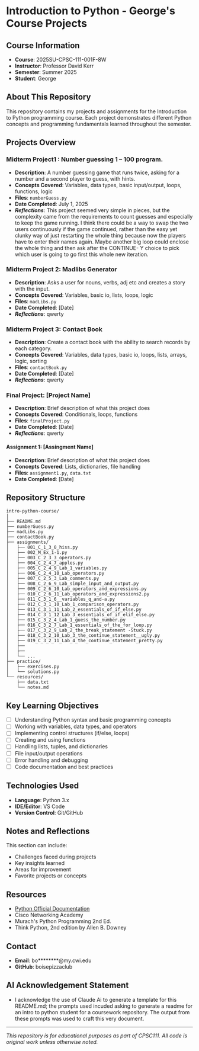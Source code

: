 # Introduction to Python - George's Course Projects

## Course Information
- **Course**: 2025SU-CPSC-111-001F-8W
- **Instructor**: Professor David Kerr
- **Semester**: Summer 2025
- **Student**: George

## About This Repository
This repository contains my projects and assignments for the Introduction to Python programming course. Each project demonstrates different Python concepts and programming fundamentals learned throughout the semester.

## Projects Overview

### Midterm Project1 : Number guessing 1 – 100 program.
- **Description**: A number guessing game that runs twice, asking for a number and a second player to guess, with hints.
- **Concepts Covered**: Variables, data types, basic input/output, loops, functions, logic
- **Files**: `numberGuess.py`
- **Date Completed**: July 1, 2025
- ***Reflections***: This project seemed very simple in pieces, but the complexity came from the requirements to count guesses and especially to keep the game running. I think there could be a way to swap the two users continuously if the game continued, rather than the easy yet clunky way of just restarting the whole thing because now the players have to enter their names again. Maybe another big loop could enclose the whole thing and then ask after the CONTINUE- Y choice to pick which user is going to go first this whole new iteration.

### Midterm Project 2: Madlibs Generator
- **Description**: Asks a user for nouns, verbs, adj etc and creates a story with the input.
- **Concepts Covered**: Variables, basic io, lists, loops, logic
- **Files**: `madLibs.py`
- **Date Completed**: [Date]
- ***Reflections***: qwerty

### Midterm Project 3: Contact Book
- **Description**: Create a contact book with the ability to search records by each category.
- **Concepts Covered**: Variables, data types, basic io, loops, lists, arrays, logic, sorting
- **Files**: `contactBook.py`
- **Date Completed**: [Date]
- ***Reflections***: qwerty

### Final Project: [Project Name]
- **Description**: Brief description of what this project does
- **Concepts Covered**: Conditionals, loops, functions
- **Files**: `finalProject.py`
- **Date Completed**: [Date]
- ***Reflections***: qwerty

#### Assignment 1: [Assingment Name]
- **Description**: Brief description of what this project does
- **Concepts Covered**: Lists, dictionaries, file handling
- **Files**: `assignment1.py`, `data.txt`
- **Date Completed**: [Date]


## Repository Structure
```
intro-python-course/
│
├── README.md
├── numberGuess.py
├── madLibs.py
├── contactBook.py
├── assignments/
│   ├── 001_C_1_3_0_hiss.py
│   ├── 002_M_Ex_1-1.py
│   ├── 003_C_2_3_3_operators.py
│   ├── 004_C_2_4_7_apples.py
│   ├── 005_C_2_4_9_Lab_1_variables.py
│   ├── 006_C_2_4_10_Lab_operators.py
│   ├── 007_C_2_5_3_Lab_comments.py
│   ├── 008_C_2_6_9_Lab_simple_input_and_output.py
│   ├── 009_C_2_6_10_Lab_operators_and_expressions.py
│   ├── 010_C_2_6_11_Lab_operators_and_expressions2.py
│   ├── 011_C_3_1_6__variables_q_and-a.py
│   ├── 012_C_3_1_10_Lab_1_comparison_operators.py
│   ├── 013_C_3_1_11_Lab_2_essentials_of_if_else.py
│   ├── 014_C_3_1_12_Lab_3_essentials_of_if_elif_else.py
│   ├── 015_C_3_2_4_Lab_1_guess_the_number.py
│   ├── 016_C_3_2_7_Lab_1_essentials_of_the_for_loop.py
│   ├── 017_C_3_2_9_Lab_2_the_break_statement -Stuck.py
│   ├── 018_C_3_2_10_Lab_3_the_continue_statement__ugly.py
│   ├── 019_C_3_2_11_Lab_4_the_continue_statement_pretty.py
│   ├── 
│   ├── 
│   └── ...
├── practice/
│   ├── exercises.py
│   └── solutions.py
└── resources/
    ├── data.txt
    └── notes.md
```

## Key Learning Objectives
- [ ] Understanding Python syntax and basic programming concepts
- [ ] Working with variables, data types, and operators
- [ ] Implementing control structures (if/else, loops)
- [ ] Creating and using functions
- [ ] Handling lists, tuples, and dictionaries
- [ ] File input/output operations
- [ ] Error handling and debugging
- [ ] Code documentation and best practices

## Technologies Used
- **Language**: Python 3.x
- **IDE/Editor**: VS Code
- **Version Control**: Git/GitHub

## Notes and Reflections
This section can include:
- Challenges faced during projects
- Key insights learned
- Areas for improvement
- Favorite projects or concepts

## Resources
- [Python Official Documentation](https://docs.python.org/3/)
- Cisco Networking Academy
- Murach's Python Programming 2nd Ed.
- Think Python, 2nd edition by Allen B. Downey

## Contact
- **Email**: bo********@my.cwi.edu
- **GitHub**: boisepizzaclub

## AI Acknowledgement Statement  
- I acknowledge the use of Claude Ai to generate a template for this README.md; the prompts used incuded asking to generate a readme for an intro to python student for a coursework repository. The output from these prompts was used to craft this very document.  

---
*This repository is for educational purposes as part of CPSC111. All code is original work unless otherwise noted.*